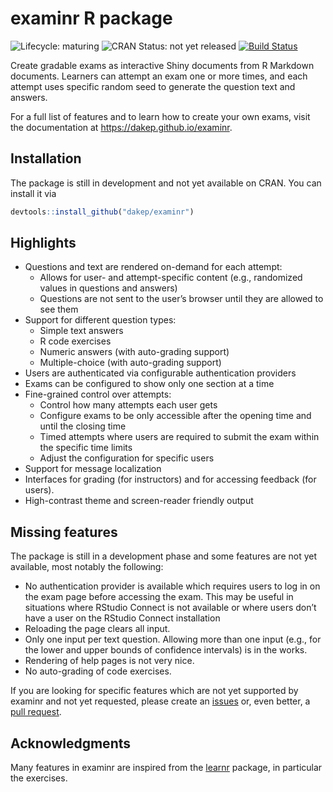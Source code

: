 
# examinr R package

<!-- begin badges -->

<!-- [![CRAN\_Status\_Badge](https://www.r-pkg.org/badges/version/examinr)](https://CRAN.R-project.org/package=examinr) -->

![Lifecycle:
maturing](https://img.shields.io/badge/lifecycle-maturing-blue.svg)
![CRAN Status: not yet
released](https://img.shields.io/badge/CRAN-not%20yet%20released-red.svg)
[![Build
Status](https://travis-ci.com/dakep/examinr.svg?branch=main)](https://travis-ci.com/dakep/examinr)
<!-- end badges -->

Create gradable exams as interactive Shiny documents from R Markdown
documents. Learners can attempt an exam one or more times, and each
attempt uses specific random seed to generate the question text and
answers.

For a full list of features and to learn how to create your own exams,
visit the documentation at <https://dakep.github.io/examinr>.

## Installation

The package is still in development and not yet available on CRAN. You
can install it via

``` r
devtools::install_github("dakep/examinr")
```

## Highlights

  - Questions and text are rendered on-demand for each attempt:
      - Allows for user- and attempt-specific content (e.g., randomized
        values in questions and answers)
      - Questions are not sent to the user’s browser until they are
        allowed to see them
  - Support for different question types:
      - Simple text answers
      - R code exercises
      - Numeric answers (with auto-grading support)
      - Multiple-choice (with auto-grading support)
  - Users are authenticated via configurable authentication providers
  - Exams can be configured to show only one section at a time
  - Fine-grained control over attempts:
      - Control how many attempts each user gets
      - Configure exams to be only accessible after the opening time and
        until the closing time
      - Timed attempts where users are required to submit the exam
        within the specific time limits
      - Adjust the configuration for specific users
  - Support for message localization
  - Interfaces for grading (for instructors) and for accessing feedback
    (for users).
  - High-contrast theme and screen-reader friendly output

## Missing features

The package is still in a development phase and some features are not
yet available, most notably the following:

  - No authentication provider is available which requires users to log
    in on the exam page before accessing the exam. This may be useful in
    situations where RStudio Connect is not available or where users
    don’t have a user on the RStudio Connect installation
  - Reloading the page clears all input.
  - Only one input per text question. Allowing more than one input
    (e.g., for the lower and upper bounds of confidence intervals) is in
    the works.
  - Rendering of help pages is not very nice.
  - No auto-grading of code exercises.

If you are looking for specific features which are not yet supported by
examinr and not yet requested, please create an
[issues](https://github.com/dakep/examinr/issues) or, even better, a
[pull request](https://github.com/dakep/examinr/pulls).

## Acknowledgments

Many features in examinr are inspired from the
[learnr](https://github.com/rstudio/learnr) package, in particular the
exercises.

